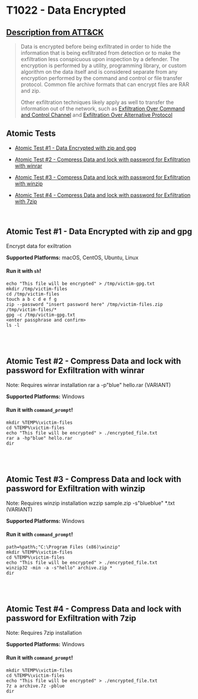 # T1022 - Data Encrypted
## [Description from ATT&CK](https://attack.mitre.org/wiki/Technique/T1022)
<blockquote>Data is encrypted before being exfiltrated in order to hide the information that is being exfiltrated from detection or to make the exfiltration less conspicuous upon inspection by a defender. The encryption is performed by a utility, programming library, or custom algorithm on the data itself and is considered separate from any encryption performed by the command and control or file transfer protocol. Common file archive formats that can encrypt files are RAR and zip.

Other exfiltration techniques likely apply as well to transfer the information out of the network, such as [Exfiltration Over Command and Control Channel](https://attack.mitre.org/techniques/T1041) and [Exfiltration Over Alternative Protocol](https://attack.mitre.org/techniques/T1048)</blockquote>

## Atomic Tests

- [Atomic Test #1 - Data Encrypted with zip and gpg](#atomic-test-1---data-encrypted-with-zip-and-gpg)

- [Atomic Test #2 - Compress Data and lock with password for Exfiltration with winrar](#atomic-test-2---compress-data-and-lock-with-password-for-exfiltration-with-winrar)

- [Atomic Test #3 - Compress Data and lock with password for Exfiltration with winzip](#atomic-test-3---compress-data-and-lock-with-password-for-exfiltration-with-winzip)

- [Atomic Test #4 - Compress Data and lock with password for Exfiltration with 7zip](#atomic-test-4---compress-data-and-lock-with-password-for-exfiltration-with-7zip)


<br/>

## Atomic Test #1 - Data Encrypted with zip and gpg
Encrypt data for exiltration

**Supported Platforms:** macOS, CentOS, Ubuntu, Linux


#### Run it with `sh`!
```
echo "This file will be encrypted" > /tmp/victim-gpg.txt
mkdir /tmp/victim-files
cd /tmp/victim-files
touch a b c d e f g
zip --password "insert password here" /tmp/victim-files.zip /tmp/victim-files/*
gpg -c /tmp/victim-gpg.txt
<enter passphrase and confirm>
ls -l
```
<br/>
<br/>

## Atomic Test #2 - Compress Data and lock with password for Exfiltration with winrar
Note: Requires winrar installation
rar a -p"blue" hello.rar (VARIANT)

**Supported Platforms:** Windows


#### Run it with `command_prompt`!
```
mkdir %TEMP%\victim-files
cd %TEMP%\victim-files
echo "This file will be encrypted" > ./encrypted_file.txt
rar a -hp"blue" hello.rar
dir
```
<br/>
<br/>

## Atomic Test #3 - Compress Data and lock with password for Exfiltration with winzip
Note: Requires winzip installation
wzzip sample.zip -s"blueblue" *.txt (VARIANT)

**Supported Platforms:** Windows


#### Run it with `command_prompt`!
```
path=%path%;"C:\Program Files (x86)\winzip"
mkdir %TEMP%\victim-files
cd %TEMP%\victim-files
echo "This file will be encrypted" > ./encrypted_file.txt
winzip32 -min -a -s"hello" archive.zip *
dir
```
<br/>
<br/>

## Atomic Test #4 - Compress Data and lock with password for Exfiltration with 7zip
Note: Requires 7zip installation

**Supported Platforms:** Windows


#### Run it with `command_prompt`!
```
mkdir %TEMP%\victim-files
cd %TEMP%\victim-files
echo "This file will be encrypted" > ./encrypted_file.txt
7z a archive.7z -pblue
dir
```
<br/>

